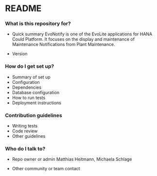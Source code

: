 # README #

### What is this repository for? ###

* Quick summary
EvoNotify is one of the EvoLite applications for HANA Could Platform. It focuses on the display and maintenance of Maintenance Notifications from Plant Maintenance.

* Version

### How do I get set up? ###

* Summary of set up
* Configuration
* Dependencies
* Database configuration
* How to run tests
* Deployment instructions

### Contribution guidelines ###

* Writing tests
* Code review
* Other guidelines

### Who do I talk to? ###

* Repo owner or admin
Matthias Heitmann, Michaela Schlage

* Other community or team contact
